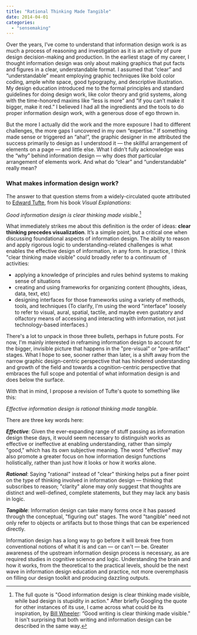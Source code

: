 ```yaml
---
title: "Rational Thinking Made Tangible"
date: 2014-04-01
categories: 
  - "sensemaking"
---
```


Over the years, I’ve come to understand that information design work is as much a process of reasoning and investigation as it is an activity of pure design decision-making and production. In the earliest stage of my career, I thought information design was only about making graphics that put facts and figures in a clear, understandable format. I assumed that “clear” and “understandable” meant employing graphic techniques like bold color coding, ample white space, good typography, and descriptive illustration. My design education introduced me to the formal principles and standard guidelines for doing design work, like color theory and grid systems, along with the time-honored maxims like “less is more” and “if you can’t make it bigger, make it red.” I believed I had all the ingredients and the tools to do proper information design work, with a generous dose of ego thrown in.

But the more I actually did the work and the more exposure I had to different challenges, the more gaps I uncovered in my own “expertise.” If something made sense or triggered an “aha!”, the graphic designer in me attributed the success primarily to design as I understood it — the skillful arrangement of elements on a page — and little else. What I didn’t fully acknowledge was the “why” behind information design — why does _that_ particular arrangement of elements work. And what do “clear” and “understandable” really mean?

### What makes information design work?

The answer to that question stems from a widely-circulated quote attributed to [Edward Tufte](http://www.edwardtufte.com), from his book _Visual Explanations_:

_Good information design is clear thinking made visible._[^1]

[^1]: The full quote is "Good information design is clear thinking made visible, while bad design is stupidity in action." After briefly Googling the quote for other instances of its use, I came across what could be its inspiration, by [Bill Wheeler](http://thinkexist.com/quotation/good_writing_is_clear_thinking_made_visible/252639.html): “Good writing is clear thinking made visible.” It isn't surprising that both writing and information design can be described in the same way.

What immediately strikes me about this definition is the order of ideas: **clear thinking precedes visualization**. It’s a simple point, but a critical one when discussing foundational aspects of information design. The ability to reason and apply rigorous logic to understanding-related challenges is what enables the effective design of information, in any form. In practice, I think "clear thinking made visible" could broadly refer to a continuum of activities:

- applying a knowledge of principles and rules behind systems to making sense of situations
- creating and using frameworks for organizing content (thoughts, ideas, data, text, etc)
- designing interfaces for those frameworks using a variety of methods, tools, and techniques (To clarify, I'm using the word "interface" loosely to refer to visual, aural, spatial, tactile, and maybe even gustatory and olfactory means of accessing and interacting with information, not just technology-based interfaces.)

There's a lot to unpack in those three bullets, perhaps in future posts. For now, I'm mainly interested in reframing information design to account for the bigger, invisible picture that happens in the "pre-visual" or "pre-artifact" stages. What I hope to see, sooner rather than later, is a shift away from the narrow graphic design-centric perspective that has hindered understanding and growth of the field and towards a cognition-centric perspective that embraces the full scope and potential of what information design is and does below the surface.

With that in mind, I propose a revision of Tufte's quote to something like this:

_Effective information design is rational thinking made tangible._

There are three key words here:

_**Effective**:_ Given the ever-expanding range of stuff passing as information design these days, it would seem necessary to distinguish works as effective or ineffective at enabling understanding, rather than simply "good," which has its own subjective meaning. The word "effective" may also promote a greater focus on how information design functions holistically, rather than just how it looks or how it works alone.

**_Rational_**: Saying "rational" instead of "clear" thinking helps put a finer point on the type of thinking involved in information design — thinking that subscribes to reason; "clarity" alone may only suggest that thoughts are distinct and well-defined, complete statements, but they may lack any basis in logic.

**_Tangible_**: Information design can take many forms once it has passed through the conceptual, "figuring out" stages. The word "tangible" need not only refer to objects or artifacts but to those things that can be experienced directly.

Information design has a long way to go before it will break free from conventional notions of what it is and can — or can't — be. Greater awareness of the upstream information design process is necessary, as are required studies in cognitive science and logic. Understanding the brain and how it works, from the theoretical to the practical levels, should be the next wave in information design education and practice, not more overemphasis on filling our design toolkit and producing dazzling outputs.
